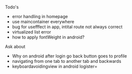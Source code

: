 Todo's
- error handling in homepage
- use maincontainer everywhere
- bug for usefffect in app, intital route not always correct
- virtualized list error
- how to apply fontWeight in android?

Ask about
- Why on android after login go back button goes to profile
- navigating from one tab to another tab and backwards
- keyboardavoidingview in android logister=